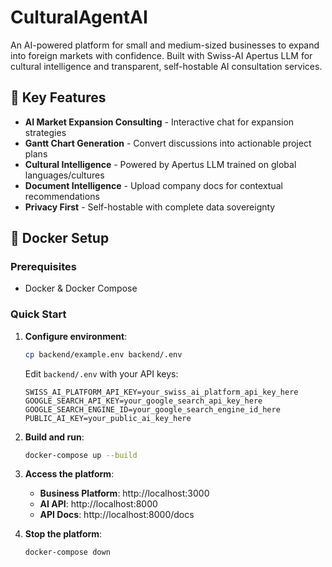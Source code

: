 # CulturalAgentAI

An AI-powered platform for small and medium-sized businesses to expand into foreign markets with confidence. Built with Swiss-AI Apertus LLM for cultural intelligence and transparent, self-hostable AI consultation services.

## 🌟 Key Features

- **AI Market Expansion Consulting** - Interactive chat for expansion strategies
- **Gantt Chart Generation** - Convert discussions into actionable project plans  
- **Cultural Intelligence** - Powered by Apertus LLM trained on global languages/cultures
- **Document Intelligence** - Upload company docs for contextual recommendations
- **Privacy First** - Self-hostable with complete data sovereignty

## 🐳 Docker Setup

### Prerequisites
- Docker & Docker Compose

### Quick Start

1. **Configure environment**:
   ```bash
   cp backend/example.env backend/.env
   ```
   Edit `backend/.env` with your API keys:
   ```env
   SWISS_AI_PLATFORM_API_KEY=your_swiss_ai_platform_api_key_here
   GOOGLE_SEARCH_API_KEY=your_google_search_api_key_here
   GOOGLE_SEARCH_ENGINE_ID=your_google_search_engine_id_here
   PUBLIC_AI_KEY=your_public_ai_key_here
   ```

2. **Build and run**:
   ```bash
   docker-compose up --build
   ```

3. **Access the platform**:
   - **Business Platform**: http://localhost:3000
   - **AI API**: http://localhost:8000
   - **API Docs**: http://localhost:8000/docs

4. **Stop the platform**:
   ```bash
   docker-compose down
   ```
